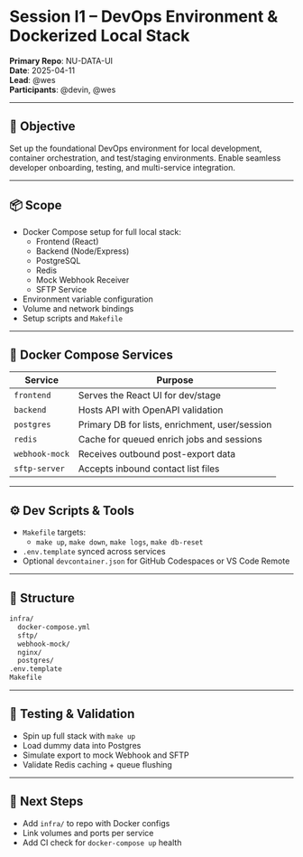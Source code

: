 # Session I1 – DevOps Environment & Dockerized Local Stack

**Primary Repo**: NU-DATA-UI\
**Date**: 2025-04-11\
**Lead**: @wes\
**Participants**: @devin, @wes

---

## 🎯 Objective

Set up the foundational DevOps environment for local development, container orchestration, and test/staging environments. Enable seamless developer onboarding, testing, and multi-service integration.

---

## 📦 Scope

- Docker Compose setup for full local stack:
  - Frontend (React)
  - Backend (Node/Express)
  - PostgreSQL
  - Redis
  - Mock Webhook Receiver
  - SFTP Service
- Environment variable configuration
- Volume and network bindings
- Setup scripts and `Makefile`

---

## 🐳 Docker Compose Services

| Service        | Purpose                                        |
| -------------- | ---------------------------------------------- |
| `frontend`     | Serves the React UI for dev/stage              |
| `backend`      | Hosts API with OpenAPI validation              |
| `postgres`     | Primary DB for lists, enrichment, user/session |
| `redis`        | Cache for queued enrich jobs and sessions      |
| `webhook-mock` | Receives outbound post-export data             |
| `sftp-server`  | Accepts inbound contact list files             |

---

## ⚙️ Dev Scripts & Tools

- `Makefile` targets:
  - `make up`, `make down`, `make logs`, `make db-reset`
- `.env.template` synced across services
- Optional `devcontainer.json` for GitHub Codespaces or VS Code Remote

---

## 📁 Structure

```bash
infra/
  docker-compose.yml
  sftp/
  webhook-mock/
  nginx/
  postgres/
.env.template
Makefile
```

---

## 🧪 Testing & Validation

- Spin up full stack with `make up`
- Load dummy data into Postgres
- Simulate export to mock Webhook and SFTP
- Validate Redis caching + queue flushing

---

## 🚧 Next Steps

- Add `infra/` to repo with Docker configs
- Link volumes and ports per service
- Add CI check for `docker-compose up` health


